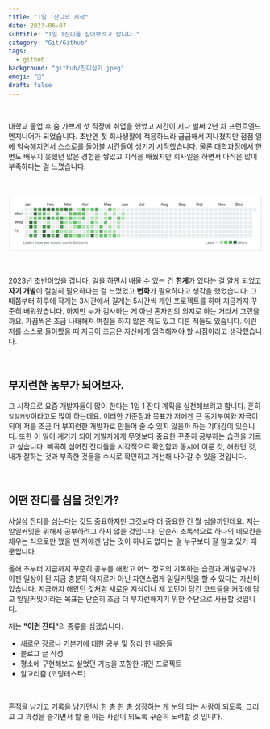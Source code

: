 ```yaml
---
title: "1일 1잔디의 시작"
date: 2023-06-07
subtitle: "1일 1잔디를 심어보려고 합니다."
category: "Git/Github"
tags:
  - github
background: "github/잔디심기.jpeg"
emoji: "🌿"
draft: false
---
```


<br/>

대학교 졸업 후 숨 가쁘게 첫 직장에 취업을 했었고 시간이 지나 벌써 2년 차 프런트엔드 엔지니어가 되었습니다. 초반엔 첫 회사생활에 적응하느라 급급해서 지나쳤지만 점점 일에 익숙해지면서 스스로를 돌아볼 시간들이 생기기 시작했습니다. 물론 대학과정에서 한 번도 배우지 못했던 많은 경험을 쌓았고 지식을 배웠지만 회사일을 하면서 아직은 많이 부족하다는 걸 느꼈습니다.

<br/>

<div style="width:100%; margin:auto;">

![platforms](../../assets/images/github/commits.png)

</div>

<br/>

2023년 초반이었을 겁니다. 일을 하면서 배울 수 있는 건 <b> 한계</b>가 있다는 걸 알게 되었고 <b> 자기 개발</b>이 절실히 필요하다는 걸 느꼈었고 <b> 변화</b>가 필요하다고 생각을 했었습니다. 그때쯤부터 하루에 작게는 3시간에서 길게는 5시간씩 개인 프로젝트를 하며 지금까지 꾸준히 배워왔습니다. 하지만 누가 검사하는 게 아닌 혼자만의 의지로 하는 거라서 그랬을까요. 가끔씩은 조금 나태해져 며칠을 하지 않은 적도 있고 미룬 적들도 있습니다. 이런 저를 스스로 돌아봤을 때 지금이 조금은 자신에게 엄격해져야 할 시점이라고 생각했습니다.

<br/>

## **부지런한 농부가 되어보자.**

그 시작으로 요즘 개발자들이 많이 한다는 1일 1 잔디 계획을 실천해보려고 합니다. 흔히 `일일커밋`이라고도 많이 하는데요. 이러한 기준점과 목표가 저에겐 큰 동기부여와 자극이 되어 저를 조금 더 부지런한 개발자로 만들어 줄 수 있지 않을까 하는 기대감이 있습니다. 또한 이 일이 계기가 되어 개발자에게 무엇보다 중요한 꾸준히 공부하는 습관을 기르고 싶습니다. 빼곡히 심어진 잔디들을 시각적으로 확인함과 동시에 이룬 것, 해왔던 것, 내가 잘하는 것과 부족한 것들을 수시로 확인하고 개선해 나아갈 수 있을 것입니다.

<br/>

## **어떤 잔디를 심을 것인가?**

사실상 잔디를 심는다는 것도 중요하지만 그것보다 더 중요한 건 뭘 심을까인데요. 저는 일일커밋을 위해서 공부하려고 하지 않을 것입니다. 단순히 초록색으로 하나의 네모칸을 채우는 식으로만 했을 땐 저에겐 남는 것이 하나도 없다는 걸 누구보다 잘 알고 있기 때문입니다.

올해 초부터 지금까지 꾸준히 공부를 해왔고 어느 정도의 기록하는 습관과 개발공부가 이젠 일상이 된 지금 충분히 억지로가 아닌 자연스럽게 일일커밋을 할 수 있다는 자신이 있습니다. 지금까지 해왔던 것처럼 새로운 지식이나 제 고민이 담긴 코드들을 커밋에 담고 일일커밋이라는 목표는 단순히 조금 더 부지런해지기 위한 수단으로 사용할 것입니다.

저는 <b>"이런 잔디"</b>의 종류를 심겠습니다.

- 새로운 장르나 기본기에 대한 공부 및 정리 한 내용들
- 블로그 글 작성
- 평소에 구현해보고 싶었던 기능을 포함한 개인 프로젝트
- 알고리즘 (코딩테스트)

<br/>

흔적을 남기고 기록을 남기면서 한 층 한 층 성장하는 게 눈의 띄는 사람이 되도록, 그리고 그 과정을 즐기면서 할 줄 아는 사람이 되도록 꾸준히 노력할 것 입니다.
